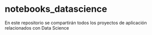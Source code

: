 # notebooks_datascience
 En este repositorio se compartirán todos los proyectos de aplicación relacionados con Data Science
